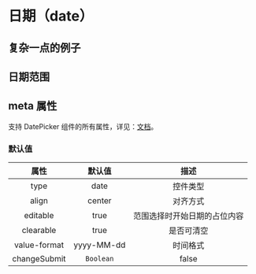 # 日期（date）

<vuep  template="#date-example"></vuep>

<script v-pre type="text/x-template" id="date-example">
<template>
  <vue-fa-form :form-items="formItems"
               :get-form-data="getFormData"
               @submit="submit" />
</template>

<script>
export default {
  data() {
    return {
      formItems: [
        {
          label: '日期',
          key: 'date',
          type: 'date',
          meta: {}
        }
      ],
      getFormData: () => ({
        date: ''
      })
    }
  },
  methods: {
    submit(data) {
      console.log(data)
    }
  }
}
</script>
</script>

## 复杂一点的例子

<vuep  template="#date-2-example"></vuep>

<script v-pre type="text/x-template" id="date-2-example">
<template>
  <vue-fa-form :form-items="formItems"
               :get-form-data="getFormData"
               @submit="submit" />
</template>



<script>
export default {
  data() {
    return {
      formItems: [
        {
          label: '日期',
          key: 'date',
          type: 'date',
          meta: {
            pickerOptions: {
              disabledDate(time) {
                return time.getTime() > Date.now()
              },
              shortcuts: [
                {
                  text: '今天',
                  onClick(picker) {
                    picker.$emit('pick', new Date())
                  }
                },
                {
                  text: '昨天',
                  onClick(picker) {
                    const date = new Date()
                    date.setTime(date.getTime() - 3600 * 1000 * 24)
                    picker.$emit('pick', date)
                  }
                },
                {
                  text: '一周前',
                  onClick(picker) {
                    const date = new Date()
                    date.setTime(date.getTime() - 3600 * 1000 * 24 * 7)
                    picker.$emit('pick', date)
                  }
                }
              ]
            }
          }
        }
      ],
      getFormData: () => ({
        date: ''
      })
    }
  },
  methods: {
    submit(data) {
      console.log(data)
    }
  }
}
</script>
</script>

## 日期范围

<vuep  template="#date-3-example"></vuep>

<script v-pre type="text/x-template" id="date-3-example">
<template>
  <vue-fa-form :form-items="formItems"
               :get-form-data="getFormData"
               @submit="submit" />
</template>

<script>
export default {
  data() {
    return {
      formItems: [
        {
          label: '日期',
          key: 'date',
          type: 'date',
          meta: {
            type: 'datetimerange',
            rangeSeparator: '至',
            startPlaceholder: '开始日期',
            endPlaceholder: '结束日期'
          }
        }
      ],
      getFormData: () => ({
        date: []
      })
    }
  },
  methods: {
    submit(data) {
      console.log(data)
    }
  }
}
</script>
</script>

## meta 属性

支持 DatePicker 组件的所有属性，详见：[文档](https://element.eleme.cn/#/zh-CN/component/date-picker)。

### 默认值

|     属性     |   默认值   |             描述             |
| :----------: | :--------: | :--------------------------: |
|     type     |    date    |           控件类型           |
|    align     |   center   |           对齐方式           |
|   editable   |    true    | 范围选择时开始日期的占位内容 |
|  clearable   |    true    |          是否可清空          |
| value-format | yyyy-MM-dd |           时间格式           |
| changeSubmit | `Boolean`  |            false             |
